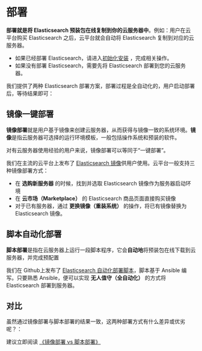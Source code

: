 # 部署

**部署就是将 Elasticsearch 预装包在线复制到你的云服务器中**。例如：用户在云平台购买 Elasticsearch 之后，云平台就会自动将 Elasticsearch 复制到对应的云服务器。

- 如果已经部署 Elasticsearch，请进入[初始化安装](/zh/stack-installation.md) ，完成相关操作。
- 如果没有部署 Elasticsearch，需要先将 Elasticsearch 部署到您的云服务器。

我们提供了两种 Elasticsearch 部署方案，部署过程是全自动化的，用户启动部署后，等待结果即可：

## 镜像一键部署

**镜像部署**就是用户基于镜像来创建云服务器，从而获得与镜像一致的系统环境。**镜像**是指云服务器可选择的运行环境模板，一般包括操作系统和预装的软件。

对有云服务器使用经验的用户来说，镜像部署可以等同于“一键部署”。

我们在主流的云平台上发布了 [Elasticsearch 镜像](https://apps.websoft9.com/elasticsearch)供用户使用。云平台一般支持三种镜像部署方式：

* 在 **选购新服务器** 的时候，找到并选取 Elasticsearch 镜像作为服务器启动环境
* 在 **云市场（Marketplace）**  的 Elasticsearch 商品页面直接购买镜像
* 对于已有服务器，通过 **更换镜像（重装系统）** 的操作，将已有镜像替换为 Elasticsearch 镜像。

## 脚本自动化部署

**脚本部署**是指在云服务器上运行一段脚本程序，它会**自动地**将预装包在线下载到云服务器，并完成预配置

我们在 Github上发布了 [Elasticsearch 自动化部署脚本](https://github.com/Websoft9/ansible-elasticsearch)，脚本基于 Ansible 编写。只要熟悉 Ansible，便可以实现 **无人值守（全自动化）** 的方式将 Elasticsearch 部署到服务器。

## 对比

虽然通过镜像部署与脚本部署的结果一致，这两种部署方式有什么差异或优劣呢？：

建议立即阅读 [《镜像部署 vs 脚本部署》](https://support.websoft9.com/docs/faq/zh/bz-product.html#镜像部署-vs-脚本部署)